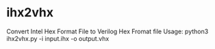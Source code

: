 # ihx2vhx
Convert Intel Hex Format File to Verilog Hex Fromat file
Usage:
python3 ihx2vhx.py -i input.ihx -o output.vhx
